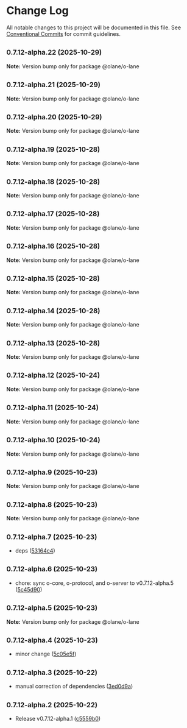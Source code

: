 # Change Log

All notable changes to this project will be documented in this file.
See [Conventional Commits](https://conventionalcommits.org) for commit guidelines.

## <small>0.7.12-alpha.22 (2025-10-29)</small>

**Note:** Version bump only for package @olane/o-lane

## <small>0.7.12-alpha.21 (2025-10-29)</small>

**Note:** Version bump only for package @olane/o-lane

## <small>0.7.12-alpha.20 (2025-10-29)</small>

**Note:** Version bump only for package @olane/o-lane

## <small>0.7.12-alpha.19 (2025-10-28)</small>

**Note:** Version bump only for package @olane/o-lane

## <small>0.7.12-alpha.18 (2025-10-28)</small>

**Note:** Version bump only for package @olane/o-lane

## <small>0.7.12-alpha.17 (2025-10-28)</small>

**Note:** Version bump only for package @olane/o-lane

## <small>0.7.12-alpha.16 (2025-10-28)</small>

**Note:** Version bump only for package @olane/o-lane

## <small>0.7.12-alpha.15 (2025-10-28)</small>

**Note:** Version bump only for package @olane/o-lane

## <small>0.7.12-alpha.14 (2025-10-28)</small>

**Note:** Version bump only for package @olane/o-lane

## <small>0.7.12-alpha.13 (2025-10-28)</small>

**Note:** Version bump only for package @olane/o-lane

## <small>0.7.12-alpha.12 (2025-10-24)</small>

**Note:** Version bump only for package @olane/o-lane

## <small>0.7.12-alpha.11 (2025-10-24)</small>

**Note:** Version bump only for package @olane/o-lane

## <small>0.7.12-alpha.10 (2025-10-24)</small>

**Note:** Version bump only for package @olane/o-lane

## <small>0.7.12-alpha.9 (2025-10-23)</small>

**Note:** Version bump only for package @olane/o-lane

## <small>0.7.12-alpha.8 (2025-10-23)</small>

**Note:** Version bump only for package @olane/o-lane

## <small>0.7.12-alpha.7 (2025-10-23)</small>

- deps ([53164c4](https://github.com/olane-labs/olane/commit/53164c4))

## <small>0.7.12-alpha.6 (2025-10-23)</small>

- chore: sync o-core, o-protocol, and o-server to v0.7.12-alpha.5 ([5c45d90](https://github.com/olane-labs/olane/commit/5c45d90))

## <small>0.7.12-alpha.5 (2025-10-23)</small>

**Note:** Version bump only for package @olane/o-lane

## <small>0.7.12-alpha.4 (2025-10-23)</small>

- minor change ([5c05e5f](https://github.com/olane-labs/olane/commit/5c05e5f))

## <small>0.7.12-alpha.3 (2025-10-22)</small>

- manual correction of dependencies ([3ed0d9a](https://github.com/olane-labs/olane/commit/3ed0d9a))

## <small>0.7.12-alpha.2 (2025-10-22)</small>

- Release v0.7.12-alpha.1 ([c5559b0](https://github.com/olane-labs/olane/commit/c5559b0))
